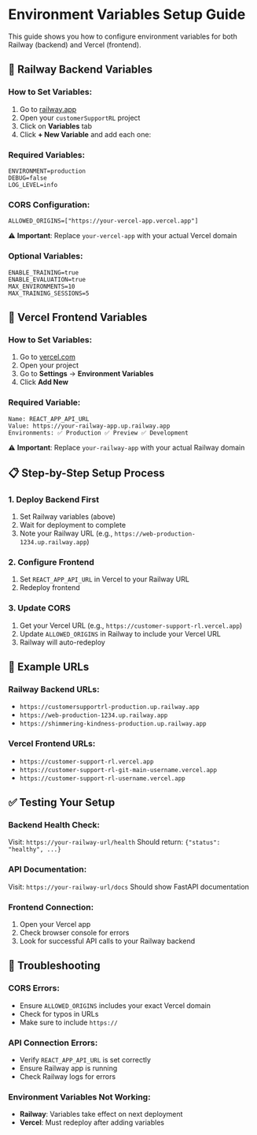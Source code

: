 # Environment Variables Setup Guide

This guide shows you how to configure environment variables for both Railway (backend) and Vercel (frontend).

## 🚂 Railway Backend Variables

### How to Set Variables:
1. Go to [railway.app](https://railway.app)
2. Open your `customerSupportRL` project
3. Click on **Variables** tab
4. Click **+ New Variable** and add each one:

### Required Variables:
```
ENVIRONMENT=production
DEBUG=false
LOG_LEVEL=info
```

### CORS Configuration:
```
ALLOWED_ORIGINS=["https://your-vercel-app.vercel.app"]
```
⚠️ **Important**: Replace `your-vercel-app` with your actual Vercel domain

### Optional Variables:
```
ENABLE_TRAINING=true
ENABLE_EVALUATION=true
MAX_ENVIRONMENTS=10
MAX_TRAINING_SESSIONS=5
```

## 🔺 Vercel Frontend Variables

### How to Set Variables:
1. Go to [vercel.com](https://vercel.com)
2. Open your project
3. Go to **Settings** → **Environment Variables**
4. Click **Add New**

### Required Variable:
```
Name: REACT_APP_API_URL
Value: https://your-railway-app.up.railway.app
Environments: ✅ Production ✅ Preview ✅ Development
```

⚠️ **Important**: Replace `your-railway-app` with your actual Railway domain

## 📋 Step-by-Step Setup Process

### 1. Deploy Backend First
1. Set Railway variables (above)
2. Wait for deployment to complete
3. Note your Railway URL (e.g., `https://web-production-1234.up.railway.app`)

### 2. Configure Frontend
1. Set `REACT_APP_API_URL` in Vercel to your Railway URL
2. Redeploy frontend

### 3. Update CORS
1. Get your Vercel URL (e.g., `https://customer-support-rl.vercel.app`)
2. Update `ALLOWED_ORIGINS` in Railway to include your Vercel URL
3. Railway will auto-redeploy

## 🔗 Example URLs

### Railway Backend URLs:
- `https://customersupportrl-production.up.railway.app`
- `https://web-production-1234.up.railway.app`
- `https://shimmering-kindness-production.up.railway.app`

### Vercel Frontend URLs:
- `https://customer-support-rl.vercel.app`
- `https://customer-support-rl-git-main-username.vercel.app`
- `https://customer-support-rl-username.vercel.app`

## ✅ Testing Your Setup

### Backend Health Check:
Visit: `https://your-railway-url/health`
Should return: `{"status": "healthy", ...}`

### API Documentation:
Visit: `https://your-railway-url/docs`
Should show FastAPI documentation

### Frontend Connection:
1. Open your Vercel app
2. Check browser console for errors
3. Look for successful API calls to your Railway backend

## 🔧 Troubleshooting

### CORS Errors:
- Ensure `ALLOWED_ORIGINS` includes your exact Vercel domain
- Check for typos in URLs
- Make sure to include `https://`

### API Connection Errors:
- Verify `REACT_APP_API_URL` is set correctly
- Ensure Railway app is running
- Check Railway logs for errors

### Environment Variables Not Working:
- **Railway**: Variables take effect on next deployment
- **Vercel**: Must redeploy after adding variables
